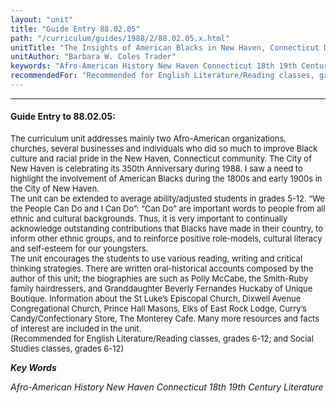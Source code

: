 ```yaml
---
layout: "unit"
title: "Guide Entry 88.02.05"
path: "/curriculum/guides/1988/2/88.02.05.x.html"
unitTitle: "The Insights of American Blacks in New Haven, Connecticut During the 19th and 20th Centuries"
unitAuthor: "Barbara W. Coles Trader"
keywords: "Afro-American History New Haven Connecticut 18th 19th Century Literature"
recommendedFor: "Recommended for English Literature/Reading classes, grades 6-12; and Social Studies classes, grades 6-12"
---
```

<body>
<hr/>
<h4>
Guide Entry to 88.02.05:
</h4>
<font size="-1">
<dl>
<dt>
The curriculum unit addresses mainly two Afro-American organizations, churches, several businesses and individuals who did so much to improve Black culture and racial pride in the New Haven, Connecticut community. The City of New Haven is celebrating its 350th Anniversary during 1988. I saw a need to highlight the involvement of American Blacks during the 1800s and early 1900s in the City of New Haven.
<dt>
The unit can be extended to average ability/adjusted students in grades 5-12. “We the People Can Do and I Can Do”: “Can Do” are important words to people from all ethnic and cultural backgrounds. Thus, it is very important to continually acknowledge outstanding contributions that Blacks have made in their country, to inform other ethnic groups, and to reinforce positive role-models, cultural literacy and self-esteem for our youngsters.
<dt>
The unit encourages the students to use various reading, writing and critical thinking strategies. There are written oral-historical accounts composed by the author of this unit; the biographies are such as Polly McCabe, the Smith-Ruby family hairdressers, and Granddaughter Beverly Fernandes Huckaby of Unique Boutique. Information about the St Luke’s Episcopal Church, Dixwell Avenue Congregational Church, Prince Hall Masons, Elks of East Rock Lodge, Curry’s Candy/Confectionary Store, The Monterey Cafe. Many more resources and facts of interest are included in the unit.
<dt>
(Recommended for English Literature/Reading classes, grades 6-12; and Social Studies classes, grades 6-12)
</dt>
</dt>
</dt>
</dt>
</dl>
</font>
<p>
<b>
<i>
Key Words
</i>
</b>
<br/>
</p>
<p>
<i>
Afro-American History New Haven Connecticut 18th 19th Century Literature
</i>
</p>
</body>